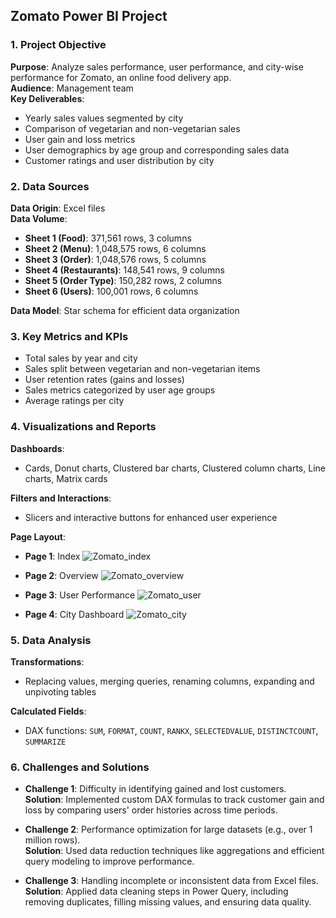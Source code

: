 ## Zomato Power BI Project

### 1. Project Objective
**Purpose**: Analyze sales performance, user performance, and city-wise performance for Zomato, an online food delivery app.  
**Audience**: Management team  
**Key Deliverables**:  
- Yearly sales values segmented by city  
- Comparison of vegetarian and non-vegetarian sales  
- User gain and loss metrics  
- User demographics by age group and corresponding sales data  
- Customer ratings and user distribution by city  

### 2. Data Sources
**Data Origin**: Excel files  
**Data Volume**:  
- **Sheet 1 (Food)**: 371,561 rows, 3 columns  
- **Sheet 2 (Menu)**: 1,048,575 rows, 6 columns  
- **Sheet 3 (Order)**: 1,048,576 rows, 5 columns  
- **Sheet 4 (Restaurants)**: 148,541 rows, 9 columns  
- **Sheet 5 (Order Type)**: 150,282 rows, 2 columns  
- **Sheet 6 (Users)**: 100,001 rows, 6 columns  

**Data Model**: Star schema for efficient data organization  

### 3. Key Metrics and KPIs
- Total sales by year and city  
- Sales split between vegetarian and non-vegetarian items  
- User retention rates (gains and losses)  
- Sales metrics categorized by user age groups  
- Average ratings per city  

### 4. Visualizations and Reports
**Dashboards**:  
- Cards, Donut charts, Clustered bar charts, Clustered column charts, Line charts, Matrix cards

**Filters and Interactions**:  
- Slicers and interactive buttons for enhanced user experience
  
**Page Layout**:
- **Page 1**: Index
![Zomato_index](https://github.com/user-attachments/assets/98042084-ab8f-405e-9b42-0555a5cc9e1b)

- **Page 2**: Overview
![Zomato_overview](https://github.com/user-attachments/assets/a9d1f805-179f-4f03-944e-e9e1d14fcbe5)

- **Page 3**: User Performance
![Zomato_user](https://github.com/user-attachments/assets/8e13b6b9-fc11-4d85-9245-3fe0c162a5dd)

- **Page 4**: City Dashboard
![Zomato_city](https://github.com/user-attachments/assets/c8486e0e-0a93-4998-a212-7be8e6bbf412)


### 5. Data Analysis
**Transformations**:  
- Replacing values, merging queries, renaming columns, expanding and unpivoting tables

**Calculated Fields**:  
- DAX functions: `SUM`, `FORMAT`, `COUNT`, `RANKX`, `SELECTEDVALUE`, `DISTINCTCOUNT`, `SUMMARIZE`  

### 6. Challenges and Solutions

- **Challenge 1**: Difficulty in identifying gained and lost customers.<br>
  **Solution**: Implemented custom DAX formulas to track customer gain and loss by comparing users' order histories across time periods.

- **Challenge 2**: Performance optimization for large datasets (e.g., over 1 million rows).<br>
  **Solution**: Used data reduction techniques like aggregations and efficient query modeling to improve performance.

- **Challenge 3**: Handling incomplete or inconsistent data from Excel files.<br>
  **Solution**: Applied data cleaning steps in Power Query, including removing duplicates, filling missing values, and ensuring data quality.



